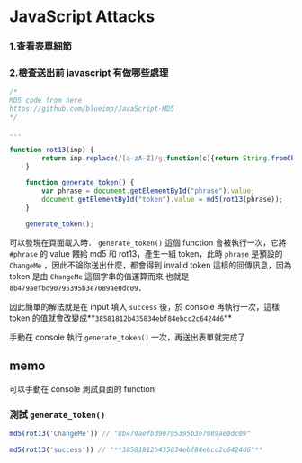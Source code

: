 # JavaScript Attacks

### 1.查看表單細節
### 2.檢查送出前 javascript 有做哪些處理
```jsx
/*
MD5 code from here
https://github.com/blueimp/JavaScript-MD5
*/

...

function rot13(inp) {
		return inp.replace(/[a-zA-Z]/g,function(c){return String.fromCharCode((c<="Z"?90:122)>=(c=c.charCodeAt(0)+13)?c:c-26);});
	}

	function generate_token() {
		var phrase = document.getElementById("phrase").value;
		document.getElementById("token").value = md5(rot13(phrase));
	}

	generate_token();
```

可以發現在頁面載入時． `generate_token()` 這個 function 會被執行一次，它將 `#phrase` 的 value 餵給 md5 和 rot13，產生一組 token，此時 `phrase` 是預設的 `ChangeMe` ，因此不論你送出什麼，都會得到 invalid token 這樣的回傳訊息，因為 token 是由 `ChangeMe` 這個字串的值運算而來 也就是`8b479aefbd90795395b3e7089ae0dc09`．

因此簡單的解法就是在 input 填入 `success` 後，於 console 再執行一次，這樣 token 的值就會改變成**`38581812b435834ebf84ebcc2c6424d6`**

手動在 console 執行 `generate_token()` 一次，再送出表單就完成了

## memo

可以手動在 console 測試頁面的 function

### 測試 `generate_token()`
```jsx
md5(rot13('ChangeMe')) // "8b479aefbd90795395b3e7089ae0dc09"
```
```jsx
md5(rot13('success')) // "**38581812b435834ebf84ebcc2c6424d6"**
```
